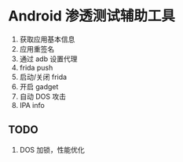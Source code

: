 # Android 渗透测试辅助工具

1. 获取应用基本信息
2. 应用重签名
3. 通过 adb 设置代理
3. frida push
4. 启动/关闭 frida
5. 开启 gadget
6. 自动 DOS 攻击
7. IPA info

## TODO

1. DOS 加锁，性能优化
 